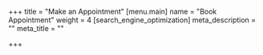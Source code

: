 +++
title = "Make an Appointment"
[menu.main]
name = "Book Appointment"
weight = 4
[search_engine_optimization]
meta_description = ""
meta_title = ""

+++
<!-- Start Square Appointments Embed Code --><script src='https://square.site/appointments/buyer/widget/jd3rzd360828sb/6NG934GTKR8Z2.js'></script><!-- End Square Appointments EmbedCode -->